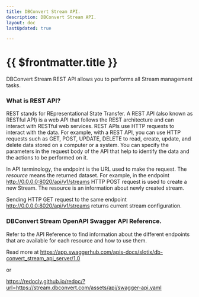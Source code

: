 ```yaml
---
title: DBConvert Stream API.
description: DBConvert Stream API.
layout: doc
lastUpdated: true

---
```

# {{ $frontmatter.title }}

DBConvert Stream REST API allows you to performs all Stream management tasks. 

### What is REST API?

REST stands for REpresentational State Transfer. A REST API (also known as RESTful API) is a web API that follows the REST architecture and can interact with RESTful web services. REST APIs use HTTP requests to interact with the data. For example, with a REST API, you can use HTTP requests such as GET, POST, UPDATE, DELETE to read, create, update, and delete data stored on a computer or a system. You can specify the parameters in the request body of the API that help to identify the data and the actions to be performed on it.

In API terminology, the endpoint is the URL used to make the request. The _resource_ means the returned dataset. For example, in the endpoint http://0.0.0.0:8020/api/v1/streams HTTP POST request is used to create a new Stream. The resource is an information about newly created stream.

Sending HTTP GET request to the same endpoint http://0.0.0.0:8020/api/v1/streams returns current stream configuration.


### DBConvert Stream OpenAPI Swagger API Reference.

Refer to the API Reference to find information about the different endpoints that are available for each resource and how to  use them. 

Read more at https://app.swaggerhub.com/apis-docs/slotix/db-convert_stream_api_server/1.0

or 

https://redocly.github.io/redoc/?url=https://stream.dbconvert.com/assets/api/swagger-api.yaml

<!-- <script setup>
    import SwaggerUI from '../components/SwaggerUI.vue'
</script> 
<SwaggerUI/> -->